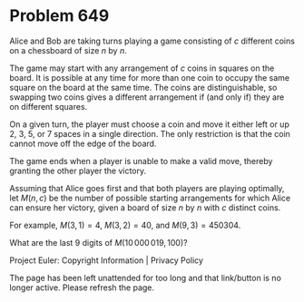 #   Problem 649

   Alice and Bob are taking turns playing a game consisting of $c$ different
   coins on a chessboard of size $n$ by $n$.

   The game may start with any arrangement of $c$ coins in squares on the
   board. It is possible at any time for more than one coin to occupy the
   same square on the board at the same time. The coins are distinguishable,
   so swapping two coins gives a different arrangement if (and only if) they
   are on different squares.

   On a given turn, the player must choose a coin and move it either left or
   up $2$, $3$, $5$, or $7$ spaces in a single direction. The only
   restriction is that the coin cannot move off the edge of the board.

   The game ends when a player is unable to make a valid move, thereby
   granting the other player the victory.

   Assuming that Alice goes first and that both players are playing
   optimally, let $M(n, c)$ be the number of possible starting arrangements
   for which Alice can ensure her victory, given a board of size $n$ by $n$
   with $c$ distinct coins.

   For example, $M(3, 1) = 4$, $M(3, 2) = 40$, and $M(9, 3) = 450304$.

   What are the last $9$ digits of $M(10\,000\,019, 100)$?

   Project Euler: Copyright Information | Privacy Policy

   The page has been left unattended for too long and that link/button is no
   longer active. Please refresh the page.
